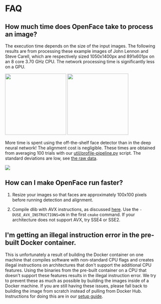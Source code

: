 # FAQ

## How much time does OpenFace take to process an image?

The execution time depends on the size of the input images.
The following results are from processing these example images
of John Lennon and Steve Carell, which are respectively sized
1050x1400px and 891x601px on an 8 core 3.70 GHz CPU.
The network processing time is significantly less on a GPU.

<img src='https://raw.githubusercontent.com/cmusatyalab/openface/master/images/examples/lennon-1.jpg' height='200px' />
<img src='https://raw.githubusercontent.com/cmusatyalab/openface/master/images/examples/carell.jpg' height='200px' />

More time is spent using the off-the-shelf face detector
than in the deep neural network!
The alignment cost is negligible.
These times are obtained from averaging 100 trials with
our [util/profile-pipeline.py](https://github.com/cmusatyalab/openface/blob/master/util/profile-pipeline.py)
script.
The standard deviations are low,
see [the raw data](/data/2016-01-19/execution-times.txt).

<img src='https://raw.githubusercontent.com/cmusatyalab/openface/master/images/performance.png' />

## How can I make OpenFace run faster?

1. Resize your images so that faces are approximately 100x100 pixels
  before running detection and alignment.

2. Compile dlib with AVX instructions, as discussed
  [here](http://dlib.net/face_landmark_detection_ex.cpp.html).
  Use the `-DUSE_AVX_INSTRUCTIONS=ON` in the first `cmake` command.
  If your architecture does not support AVX, try SSE4 or SSE2.


## I'm getting an illegal instruction error in the pre-built Docker container.

This is unfortunately a result of building the Docker container
on one machine that compiles software with non-standard CPU flags
and creates illegal instructions on architectures that don't support
the additional CPU features.
Using the binaries from the pre-built container on a CPU that
doesn't support these features results in the illegal instruction error.
We try to prevent these as much as possible by building the images
inside of a Docker machine.
If you are still having these issues, please fall back to building
the image from scratch instead of pulling from Docker Hub.
Instructions for doing this are in our
[setup guide](http://cmusatyalab.github.io/openface/setup/).
